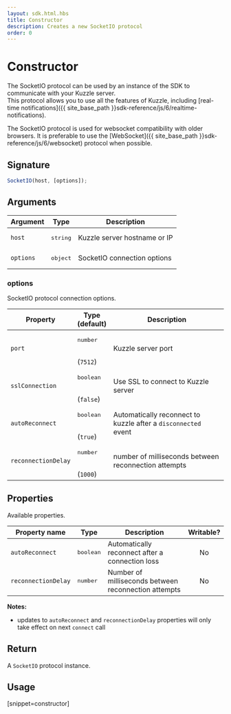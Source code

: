 ```yaml
---
layout: sdk.html.hbs
title: Constructor
description: Creates a new SocketIO protocol
order: 0
---
```


# Constructor

The SocketIO protocol can be used by an instance of the SDK to communicate with your Kuzzle server.  
This protocol allows you to use all the features of Kuzzle, including [real-time notifications]({{ site_base_path }}sdk-reference/js/6/realtime-notifications).

<div class="alert alert-info">
  <p>
  The SocketIO protocol is used for websocket compatibility with older browsers. It is preferable to use the [WebSocket]({{ site_base_path }}sdk-reference/js/6/websocket) protocol when possible.
  </p>
</div>

## Signature

```javascript
SocketIO(host, [options]);
```

## Arguments

| Argument   | Type               | Description                           |
| ---------- | ------------------ | ------------------------------------- |
| `host` | <pre>string</pre> | Kuzzle server hostname or IP |
| `options`  | <pre>object</pre> | SocketIO connection options       |

### options

SocketIO protocol connection options.

| Property              | Type<br/>(default)  | Description   |
| -------------- | --------- | ------------- |
| `port`         | <pre>number</pre><br/>(`7512`) | Kuzzle server port               | 
| `sslConnection`     | <pre>boolean</pre><br/>(`false`) | Use SSL to connect to Kuzzle server                    |   
| `autoReconnect`     | <pre>boolean</pre><br/>(`true`) | Automatically reconnect to kuzzle after a `disconnected` event      | 
| `reconnectionDelay` | <pre>number</pre><br/>(`1000`) | number of milliseconds between reconnection attempts               |  

## Properties

Available properties.

| Property name        | Type     | Description          | Writable? |
| -------------------- | -------- | --------------------------------------- | :-------: |
| `autoReconnect`      | <pre>boolean</pre> | Automatically reconnect after a connection loss    |    No     |
| `reconnectionDelay`  | <pre>number</pre>  | Number of milliseconds between reconnection attempts         |    No     |

**Notes:**

- updates to `autoReconnect` and `reconnectionDelay` properties will only take effect on next `connect` call

## Return

A `SocketIO` protocol instance.

## Usage

[snippet=constructor]
